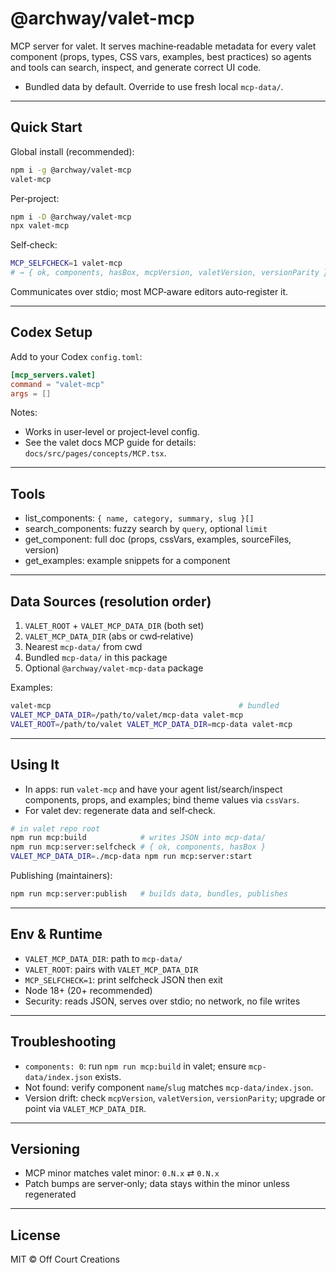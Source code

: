 # @archway/valet-mcp

MCP server for valet. It serves machine‑readable metadata for every valet component (props, types, CSS vars, examples, best practices) so agents and tools can search, inspect, and generate correct UI code.

- Bundled data by default. Override to use fresh local `mcp-data/`.

---

## Quick Start

Global install (recommended):

```bash
npm i -g @archway/valet-mcp
valet-mcp
```

Per‑project:

```bash
npm i -D @archway/valet-mcp
npx valet-mcp
```

Self‑check:

```bash
MCP_SELFCHECK=1 valet-mcp
# → { ok, components, hasBox, mcpVersion, valetVersion, versionParity }
```

Communicates over stdio; most MCP‑aware editors auto‑register it.

---

## Codex Setup

Add to your Codex `config.toml`:

```toml
[mcp_servers.valet]
command = "valet-mcp"
args = []
```

Notes:
- Works in user‑level or project‑level config.
- See the valet docs MCP guide for details: `docs/src/pages/concepts/MCP.tsx`.

---

## Tools

- list_components: `{ name, category, summary, slug }[]`
- search_components: fuzzy search by `query`, optional `limit`
- get_component: full doc (props, cssVars, examples, sourceFiles, version)
- get_examples: example snippets for a component

---

## Data Sources (resolution order)

1) `VALET_ROOT` + `VALET_MCP_DATA_DIR` (both set)
2) `VALET_MCP_DATA_DIR` (abs or cwd‑relative)
3) Nearest `mcp-data/` from cwd
4) Bundled `mcp-data/` in this package
5) Optional `@archway/valet-mcp-data` package

Examples:

```bash
valet-mcp                                          # bundled
VALET_MCP_DATA_DIR=/path/to/valet/mcp-data valet-mcp
VALET_ROOT=/path/to/valet VALET_MCP_DATA_DIR=mcp-data valet-mcp
```

---

## Using It

- In apps: run `valet-mcp` and have your agent list/search/inspect components, props, and examples; bind theme values via `cssVars`.
- For valet dev: regenerate data and self‑check.

```bash
# in valet repo root
npm run mcp:build            # writes JSON into mcp-data/
npm run mcp:server:selfcheck # { ok, components, hasBox }
VALET_MCP_DATA_DIR=./mcp-data npm run mcp:server:start
```

Publishing (maintainers):

```bash
npm run mcp:server:publish   # builds data, bundles, publishes
```

---

## Env & Runtime

- `VALET_MCP_DATA_DIR`: path to `mcp-data/`
- `VALET_ROOT`: pairs with `VALET_MCP_DATA_DIR`
- `MCP_SELFCHECK=1`: print selfcheck JSON then exit
- Node 18+ (20+ recommended)
- Security: reads JSON, serves over stdio; no network, no file writes

---

## Troubleshooting

- `components: 0`: run `npm run mcp:build` in valet; ensure `mcp-data/index.json` exists.
- Not found: verify component `name`/`slug` matches `mcp-data/index.json`.
- Version drift: check `mcpVersion`, `valetVersion`, `versionParity`; upgrade or point via `VALET_MCP_DATA_DIR`.

---

## Versioning

- MCP minor matches valet minor: `0.N.x` ⇄ `0.N.x`
- Patch bumps are server‑only; data stays within the minor unless regenerated

---

## License

MIT © Off Court Creations
